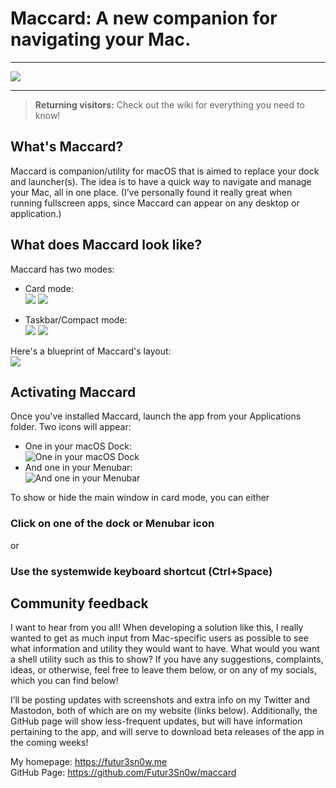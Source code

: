 # Maccard: A new companion for navigating your Mac.
***
![](https://imgur.com/uzUVcE9.png) 
***
> **Returning visitors:** Check out the wiki for everything you need to know!

## What's Maccard?
Maccard is companion/utility for macOS that is aimed to replace your dock and launcher(s). The idea is to have a quick way to navigate and manage your Mac, all in one place. (I’ve personally found it really great when running fullscreen apps, since Maccard can appear on any desktop or application.)      

## What does Maccard look like?
Maccard has two modes:
- Card mode:  
 ![](https://i.imgur.com/8ptmTk6.png)
 ![](https://i.imgur.com/Nidehr0.png)  
 
- Taskbar/Compact mode:  
 ![](https://i.imgur.com/pBQirdC.png)
 ![](https://i.imgur.com/vPyNBhG.png)  
 
Here's a blueprint of Maccard's layout:   
![](https://i.imgur.com/CG71vgL.png)

## Activating Maccard
Once you've installed Maccard, launch the app from your Applications folder. Two icons will appear:   
- One in your macOS Dock:  
![One in your macOS Dock](https://i.imgur.com/7abIm9U.png)
- And one in your Menubar:  
![And one in your Menubar](https://i.imgur.com/7M8IZ3k.png)  

To show or hide the main window in card mode, you can either  
### Click on one of the dock or Menubar icon
or 
### Use the systemwide keyboard shortcut (Ctrl+Space)

## Community feedback
I want to hear from you all! When developing a solution like this, I really wanted to get as much input from Mac-specific users as possible to see what information and utility they would want to have. What would you want a shell utility such as this to show? If you have any suggestions, complaints, ideas, or otherwise, feel free to leave them below, or on any of my socials, which you can find below!

I’ll be posting updates with screenshots and extra info on my Twitter and Mastodon, both of which are on my website (links below). Additionally, the GitHub page will show less-frequent updates, but will have information pertaining to the app, and will serve to download beta releases of the app in the coming weeks!

My homepage: https://futur3sn0w.me  
GitHub Page: https://github.com/Futur3Sn0w/maccard
